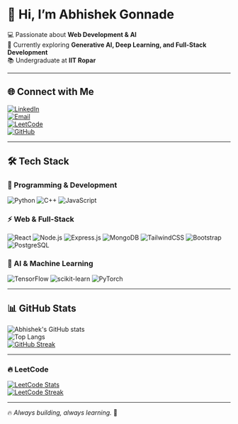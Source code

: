 # 👋 Hi, I’m Abhishek Gonnade  

💻 Passionate about **Web Development & AI**  
🚀 Currently exploring **Generative AI, Deep Learning, and Full-Stack Development**  
📚 Undergraduate at **IIT Ropar**

---

## 🌐 Connect with Me  
[![LinkedIn](https://img.shields.io/badge/LinkedIn-blue?style=for-the-badge&logo=linkedin)](https://www.linkedin.com/in/abhishek-gonnade-846948255/)  
[![Email](https://img.shields.io/badge/Email-red?style=for-the-badge&logo=gmail&logoColor=white)](mailto:abhishekgonnade93@gmail.com)  
[![LeetCode](https://img.shields.io/badge/LeetCode-FFA116?style=for-the-badge&logo=leetcode&logoColor=white)](https://leetcode.com/u/codeeA824/)  
[![GitHub](https://img.shields.io/badge/GitHub-100000?style=for-the-badge&logo=github&logoColor=white)](https://github.com/Abhi-crypto-code)  

---

## 🛠️ Tech Stack  

### 🚀 Programming & Development  
![Python](https://img.shields.io/badge/Python-3776AB?style=for-the-badge&logo=python&logoColor=white) ![C++](https://img.shields.io/badge/C++-00599C?style=for-the-badge&logo=c%2b%2b&logoColor=white) ![JavaScript](https://img.shields.io/badge/JavaScript-323330?style=for-the-badge&logo=javascript&logoColor=F7DF1E)  

### ⚡ Web & Full-Stack  
![React](https://img.shields.io/badge/React-20232A?style=for-the-badge&logo=react&logoColor=61DAFB) ![Node.js](https://img.shields.io/badge/Node.js-339933?style=for-the-badge&logo=nodedotjs&logoColor=white) ![Express.js](https://img.shields.io/badge/Express.js-000000?style=for-the-badge&logo=express&logoColor=white) ![MongoDB](https://img.shields.io/badge/MongoDB-4EA94B?style=for-the-badge&logo=mongodb&logoColor=white) ![TailwindCSS](https://img.shields.io/badge/TailwindCSS-38B2AC?style=for-the-badge&logo=tailwind-css&logoColor=white) ![Bootstrap](https://img.shields.io/badge/Bootstrap-563D7C?style=for-the-badge&logo=bootstrap&logoColor=white) ![PostgreSQL](https://img.shields.io/badge/PostgreSQL-316192?style=for-the-badge&logo=postgresql&logoColor=white)  

### 🤖 AI & Machine Learning  
![TensorFlow](https://img.shields.io/badge/TensorFlow-FF6F00?style=for-the-badge&logo=tensorflow&logoColor=white) ![scikit-learn](https://img.shields.io/badge/scikit--learn-F7931E?style=for-the-badge&logo=scikit-learn&logoColor=white) ![PyTorch](https://img.shields.io/badge/PyTorch-EE4C2C?style=for-the-badge&logo=pytorch&logoColor=white)  

---

## 📊 GitHub Stats  

![Abhishek's GitHub stats](https://github-readme-stats.vercel.app/api?username=Abhi-crypto-code&show_icons=true&theme=tokyonight)  
![Top Langs](https://github-readme-stats.vercel.app/api/top-langs/?username=Abhi-crypto-code&layout=compact&theme=tokyonight)  
[![GitHub Streak](https://github-readme-streak-stats.herokuapp.com?user=Abhi-crypto-code&theme=tokyonight&hide_border=true)](https://git.io/streak-stats)  

---

### 🔥 LeetCode  
[![LeetCode Stats](https://leetcard.jacoblin.cool/codeeA824?theme=dark&font=JetBrains%20Mono&ext=contest)](https://leetcode.com/u/codeeA824/)  
[![LeetCode Streak](https://leetcard.jacoblin.cool/codeeA824?theme=dark&ext=heatmap)](https://leetcode.com/u/codeeA824/)  

---

🔥 *Always building, always learning.* 🚀  
